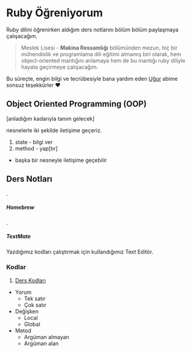 # Ruby Öğreniyorum
Ruby dilini öğrenirken aldığım ders notlarını bölüm bölüm paylaşmaya çalışacağım.


> Meslek Lisesi - **Makina Ressamlığı** bölümünden mezun, 
hiç bir mühendislik ve programlama dili eğitimi almamış biri olarak,
hem object-oriented mantığını anlamaya hem de bu mantığı ruby diliyle hayata geçirmeye çalışacağım.

Bu süreçte, engin bilgi ve tecrübesiyle bana yardım eden [Uğur](https://github.com/vigo) abime sonsuz teşekkürler :heart:


## Object Oriented Programming (OOP)
[anladığım kadarıyla tanım gelecek]

nesnelerle iki şekilde iletişime geçeriz.

1. state - bilgi ver
2. method - yap[tır]
  - başka bir nesneyle iletişime geçebilir


## Ders Notları
.

##### Homebrew
.

##### TextMate
Yazdığımız kodları çalıştırmak için kullandığımız Text Editör.

### Kodlar
1. [Ders Kodları](https://github.com/ademilter/ruby-ogreniyorum/blob/master/ders-1/ne-ogrendik.rb)
  - Yorum
    - Tek satır
    - Çok satır
  - Değişken
    - Local
    - Global
  - Metod
    - Argüman almayan
    - Argüman alan
